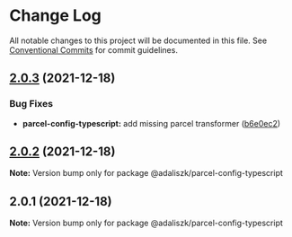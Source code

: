 # Change Log

All notable changes to this project will be documented in this file.
See [Conventional Commits](https://conventionalcommits.org) for commit guidelines.

## [2.0.3](https://github.com/adaliszk/node-toolbox/compare/@adaliszk/parcel-config-typescript@2.0.2...@adaliszk/parcel-config-typescript@2.0.3) (2021-12-18)


### Bug Fixes

* **parcel-config-typescript:** add missing parcel transformer ([b6e0ec2](https://github.com/adaliszk/node-toolbox/commit/b6e0ec2eee571f7c452b2c5f6526bbf761723f17))





## [2.0.2](https://github.com/adaliszk/node-toolbox/compare/@adaliszk/parcel-config-typescript@2.0.1...@adaliszk/parcel-config-typescript@2.0.2) (2021-12-18)

**Note:** Version bump only for package @adaliszk/parcel-config-typescript





## 2.0.1 (2021-12-18)

**Note:** Version bump only for package @adaliszk/parcel-config-typescript
